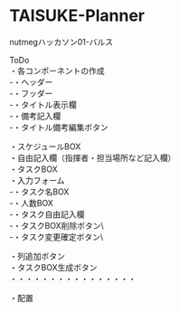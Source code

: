 # TAISUKE-Planner
nutmegハッカソン01-バルス

ToDo\
・各コンポーネントの作成\
 -・ヘッダー\
 -・フッダー\
 -・タイトル表示欄\
 -・備考記入欄\
 -・タイトル備考編集ボタン
 
 ・スケジュールBOX\
 ・自由記入欄（指揮者・担当場所など記入欄）\
 ・タスクBOX\
 ・入力フォーム\
  -・タスク名BOX\
  -・人数BOX\
  -・タスク自由記入欄\
  -・タスクBOX削除ボタン\  
  -・タスク変更確定ボタン\
  
 ・列追加ボタン\
 ・タスクBOX生成ボタン\
    ・・・・・・・・・・・・・・・・
    

・配置
